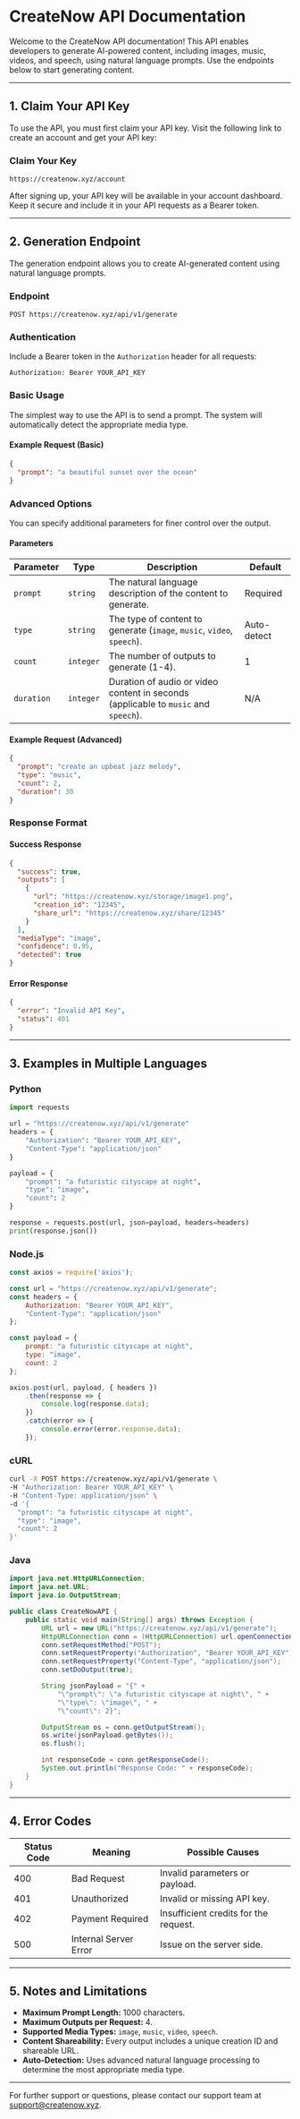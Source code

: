 # CreateNow API Documentation

Welcome to the CreateNow API documentation! This API enables developers to generate AI-powered content, including images, music, videos, and speech, using natural language prompts. Use the endpoints below to start generating content.

---

## **1. Claim Your API Key**
To use the API, you must first claim your API key. Visit the following link to create an account and get your API key:

### **Claim Your Key**
```
https://createnow.xyz/account
```

After signing up, your API key will be available in your account dashboard. Keep it secure and include it in your API requests as a Bearer token.

---

## **2. Generation Endpoint**
The generation endpoint allows you to create AI-generated content using natural language prompts.

### **Endpoint**
```
POST https://createnow.xyz/api/v1/generate
```

### **Authentication**
Include a Bearer token in the `Authorization` header for all requests:
```
Authorization: Bearer YOUR_API_KEY
```

### **Basic Usage**
The simplest way to use the API is to send a prompt. The system will automatically detect the appropriate media type.

#### **Example Request (Basic)**
```json
{
  "prompt": "a beautiful sunset over the ocean"
}
```

### **Advanced Options**
You can specify additional parameters for finer control over the output.

#### **Parameters**
| Parameter      | Type      | Description                                                                                       | Default      |
|----------------|-----------|---------------------------------------------------------------------------------------------------|--------------|
| `prompt`       | `string`  | The natural language description of the content to generate.                                     | Required     |
| `type`         | `string`  | The type of content to generate (`image`, `music`, `video`, `speech`).                          | Auto-detect  |
| `count`        | `integer` | The number of outputs to generate (1-4).                                                        | 1            |
| `duration`     | `integer` | Duration of audio or video content in seconds (applicable to `music` and `speech`).            | N/A          |

#### **Example Request (Advanced)**
```json
{
  "prompt": "create an upbeat jazz melody",
  "type": "music",
  "count": 2,
  "duration": 30
}
```

### **Response Format**

#### **Success Response**
```json
{
  "success": true,
  "outputs": [
    {
      "url": "https://createnow.xyz/storage/image1.png",
      "creation_id": "12345",
      "share_url": "https://createnow.xyz/share/12345"
    }
  ],
  "mediaType": "image",
  "confidence": 0.95,
  "detected": true
}
```

#### **Error Response**
```json
{
  "error": "Invalid API Key",
  "status": 401
}
```

---

## **3. Examples in Multiple Languages**

### **Python**
```python
import requests

url = "https://createnow.xyz/api/v1/generate"
headers = {
    "Authorization": "Bearer YOUR_API_KEY",
    "Content-Type": "application/json"
}

payload = {
    "prompt": "a futuristic cityscape at night",
    "type": "image",
    "count": 2
}

response = requests.post(url, json=payload, headers=headers)
print(response.json())
```

### **Node.js**
```javascript
const axios = require('axios');

const url = "https://createnow.xyz/api/v1/generate";
const headers = {
    Authorization: "Bearer YOUR_API_KEY",
    "Content-Type": "application/json"
};

const payload = {
    prompt: "a futuristic cityscape at night",
    type: "image",
    count: 2
};

axios.post(url, payload, { headers })
    .then(response => {
        console.log(response.data);
    })
    .catch(error => {
        console.error(error.response.data);
    });
```

### **cURL**
```bash
curl -X POST https://createnow.xyz/api/v1/generate \
-H "Authorization: Bearer YOUR_API_KEY" \
-H "Content-Type: application/json" \
-d '{
  "prompt": "a futuristic cityscape at night",
  "type": "image",
  "count": 2
}'
```

### **Java**
```java
import java.net.HttpURLConnection;
import java.net.URL;
import java.io.OutputStream;

public class CreateNowAPI {
    public static void main(String[] args) throws Exception {
        URL url = new URL("https://createnow.xyz/api/v1/generate");
        HttpURLConnection conn = (HttpURLConnection) url.openConnection();
        conn.setRequestMethod("POST");
        conn.setRequestProperty("Authorization", "Bearer YOUR_API_KEY");
        conn.setRequestProperty("Content-Type", "application/json");
        conn.setDoOutput(true);

        String jsonPayload = "{" +
            "\"prompt\": \"a futuristic cityscape at night\", " +
            "\"type\": \"image\", " +
            "\"count\": 2}";

        OutputStream os = conn.getOutputStream();
        os.write(jsonPayload.getBytes());
        os.flush();

        int responseCode = conn.getResponseCode();
        System.out.println("Response Code: " + responseCode);
    }
}
```

---

## **4. Error Codes**
| Status Code | Meaning                          | Possible Causes                        |
|-------------|----------------------------------|----------------------------------------|
| 400         | Bad Request                      | Invalid parameters or payload.         |
| 401         | Unauthorized                     | Invalid or missing API key.            |
| 402         | Payment Required                 | Insufficient credits for the request.  |
| 500         | Internal Server Error            | Issue on the server side.              |

---

## **5. Notes and Limitations**
- **Maximum Prompt Length:** 1000 characters.
- **Maximum Outputs per Request:** 4.
- **Supported Media Types:** `image`, `music`, `video`, `speech`.
- **Content Shareability:** Every output includes a unique creation ID and shareable URL.
- **Auto-Detection:** Uses advanced natural language processing to determine the most appropriate media type.

---

For further support or questions, please contact our support team at [support@createnow.xyz](mailto:support@createnow.xyz).
